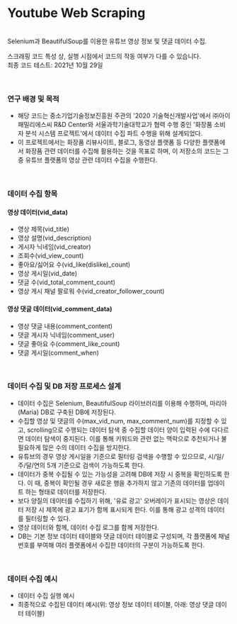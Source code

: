 # Youtube Web Scraping
<br>Selenium과 BeautifulSoup를 이용한 유튜브 영상 정보 및 댓글 데이터 수집.<br>

스크래핑 코드 특성 상, 실행 시점에서 코드의 작동 여부가 다를 수 있습니다.<br>
최종 코드 테스트: 2021년 10월 29일

<br>

### 연구 배경 및 목적
- 해당 코드는 중소기업기술정보진흥원 주관의 '2020 기술혁신개발사업'에서 ㈜아이패밀리에스씨 R&D Center와 서울과학기술대학교가 협력 수행 중인 '화장품 소비자 분석 시스템 프로젝트'에서 데이터 수집 파트 수행을 위해 설계되었다.
- 이 프로젝트에서는 화장품 리뷰사이트, 블로그, 동영상 플랫폼 등 다양한 플랫폼에서 화장품 관련 데이터를 수집해 활용하는 것을 목표로 하며, 이 저장소의 코드는 그 중 유튜브 플랫폼의 영상 관련 데이터 수집을 수행한다. 

<br>

### 데이터 수집 항목
#### 영상 데이터(vid_data)
- 영상 제목(vid_title)
- 영상 설명(vid_description)
- 게시자 닉네임(vid_creator)
- 조회수(vid_view_count)
- 좋아요/싫어요 수(vid_like(dislike)_count)
- 영상 게시일(vid_date)
- 댓글 수(vid_total_comment_count)
- 영상 게시 채널 팔로워 수(vid_creator_follower_count)

#### 영상 댓글 데이터(vid_comment_data)
- 영상 댓글 내용(comment_content)
- 댓글 게시자 닉네임(comment_user)
- 댓글 좋아요 수(comment_like_count)
- 댓글 게시일(comment_when)

<br>

### 데이터 수집 및 DB 저장 프로세스 설계
- 데이터 수집은 Selenium, BeautifulSoup 라이브러리를 이용해 수행하며, 마리아(Maria) DB로 구축된 DB에 저장된다.
- 수집할 영상 및 댓글의 수(max_vid_num, max_comment_num)를 지정할 수 있고, scrolling으로 수행되는 데이터 탐색 중 수집할 데이터 양이 입력된 수에 다다르면 데이터 탐색이 중지된다. 이를 통해 키워드와 관련 없는 맥락으로 추천되거나 불필요하게 많은 수의 데이터 수집을 방지한다.
- 유튜브의 경우 영상 게시일을 기준으로 필터링 검색을 수행할 수 있으므로, 시/일/주/달/연의 5개 기준으로 검색이 가능하도록 한다.
- 데이터가 중복 수집될 수 있는 가능성을 고려해 DB에 저장 시 중복을 확인하도록 한다. 이 때, 중복이 확인될 경우 새로운 행을 추가하지 않고 기존의 데이터를 업데이트 하는 형태로 데이터를 저장한다.
- 보다 양질의 데이터를 수집하기 위해, '유료 광고' 오버레이가 표시되는 영상은 데이터 저장 시 제목에 광고 표기가 함께 표시되게 한다. 이를 통해 광고 성격의 데이터를 필터링할 수 있다.
- 영상 데이터와 함께, 데이터 수집 로그를 함께 저장한다.
- DB는 기본 정보 데이터 테이블와 댓글 데이터 테이블로 구성되며, 각 플랫폼에 채널 번호를 부여해 여러 플랫폼에서 수집한 데이터의 구분이 가능하도록 한다.

<br>

### 데이터 수집 예시
- 데이터 수집 실행 예시
- 최종적으로 수집된 데이터 예시(위: 영상 정보 데이터 테이블, 아래: 영상 댓글 데이터 테이블)
